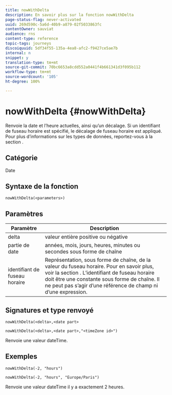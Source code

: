 ```yaml
---
title: nowWithDelta
description: En savoir plus sur la fonction nowWithDelta
page-status-flag: never-activated
uuid: 269d590c-5a6d-40b9-a879-02f5033863fc
contentOwner: sauviat
audience: rns
content-type: reference
topic-tags: journeys
discoiquuid: 5df34f55-135a-4ea8-afc2-f9427ce5ae7b
internal: n
snippet: y
translation-type: tm+mt
source-git-commit: 70bc6653a8cdd552a0441f4b661341d3f095b112
workflow-type: tm+mt
source-wordcount: '105'
ht-degree: 100%

---
```



# nowWithDelta {#nowWithDelta}

Renvoie la date et l’heure actuelles, ainsi qu’un décalage. Si un identifiant de fuseau horaire est spécifié, le décalage de fuseau horaire est appliqué. Pour plus d’informations sur les types de données, reportez-vous à la section [](../expression/data-types.md).

## Catégorie

Date

## Syntaxe de la fonction

`nowWithDelta(<parameters>)`

## Paramètres

| Paramètre | Description |
|--- |--- |
| delta | valeur entière positive ou négative |
| partie de date | années, mois, jours, heures, minutes ou secondes sous forme de chaîne |
| identifiant de fuseau horaire | Représentation, sous forme de chaîne, de la valeur du fuseau horaire. Pour en savoir plus, voir la section [](../expression/data-types.md). L’identifiant de fuseau horaire doit être une constante sous forme de chaîne. Il ne peut pas s’agir d’une référence de champ ni d’une expression. |

## Signatures et type renvoyé

`nowWithDelta(<delta>,<date part>`

`nowWithDelta(<delta>,<date part>,"<timeZone id>")`

Renvoie une valeur dateTime.

## Exemples

`nowWithDelta(-2, "hours")`

`nowWithDelta(-2, "hours", "Europe/Paris")`

Renvoie une valeur dateTime il y a exactement 2 heures.
